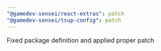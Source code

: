 ```yaml
---
"@gamedev-sensei/react-extras": patch
"@gamedev-sensei/tsup-config": patch
---
```


Fixed package definition and applied proper patch
